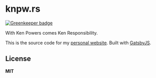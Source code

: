 # knpw.rs

[![Greenkeeper badge](https://badges.greenkeeper.io/knpwrs/knpw.rs.svg)](https://greenkeeper.io/)

With Ken Powers comes Ken Responsibility.

This is the source code for my [personal website][web]. Built with [GatsbyJS].

## License

**MIT**

[GatsbyJS]: https://www.gatsbyjs.org/ "GatsbyJS"
[web]: https://knpw.rs "Personal Website"
